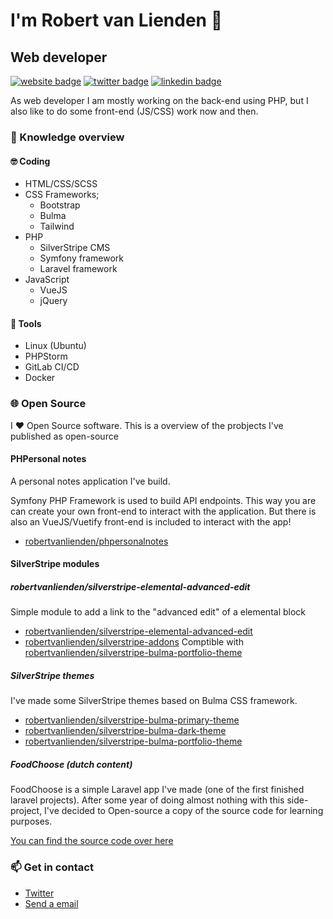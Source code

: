 # I'm Robert van Lienden 👋
## Web developer
[![website badge](https://img.shields.io/badge/Website-https%3A%2F%2Fwww.robertvanlienden.dev%2F-informational)](https://www.robertvanlienden.dev)
[![twitter badge](https://img.shields.io/badge/twitter-@robertvlienden-%231FA1F1?style=flat&logo=twitter&logoColor=white)](https://twitter.com/robertvlienden)
[![linkedin badge](https://img.shields.io/badge/linkedin-robert%20van%20lienden-%231FA1F1?style=flat&logo=linkedin&logoColor=white)](https://www.linkedin.com/in/robertvanlienden/)

As web developer I am mostly working on the back-end using PHP, but I also like to do some front-end (JS/CSS) work now and then.

### 📖 Knowledge overview

#### 🤓 Coding 
* HTML/CSS/SCSS
* CSS Frameworks;
  * Bootstrap
  * Bulma
  * Tailwind
* PHP
  * SilverStripe CMS
  * Symfony framework
  * Laravel framework
* JavaScript
  * VueJS
  * jQuery

#### 🧰 Tools 
* Linux (Ubuntu)
* PHPStorm
* GitLab CI/CD
* Docker

### 🌐 Open Source

I ♥ Open Source software. This is a overview of the probjects I've published as open-source

#### PHPersonal notes
A personal notes application I've build.

Symfony PHP Framework is used to build API endpoints. This way you are can create your own front-end to interact with the application.
But there is also an VueJS/Vuetify front-end is included to interact with the app!

* [robertvanlienden/phpersonalnotes](https://github.com/robertvanlienden/phpersonalnotes)

#### SilverStripe modules

##### robertvanlienden/silverstripe-elemental-advanced-edit
Simple module to add a link to the "advanced edit" of a elemental block

* [robertvanlienden/silverstripe-elemental-advanced-edit](https://github.com/robertvanlienden/silverstripe-elemental-advanced-edit)
* [robertvanlienden/silverstripe-addons](https://github.com/robertvanlienden/silverstripe-addons) Comptible with [robertvanlienden/silverstripe-bulma-portfolio-theme](robertvanlienden/silverstripe-bulma-portfolio-theme)


##### SilverStripe themes
I've made some SilverStripe themes based on Bulma CSS framework.

* [robertvanlienden/silverstripe-bulma-primary-theme](https://github.com/robertvanlienden/silverstripe-bulma-primary-theme)
* [robertvanlienden/silverstripe-bulma-dark-theme](https://github.com/robertvanlienden/silverstripe-bulma-dark-theme)
* [robertvanlienden/silverstripe-bulma-portfolio-theme](robertvanlienden/silverstripe-bulma-portfolio-theme)

##### FoodChoose (dutch content)
FoodChoose is a simple Laravel app I've made (one of the first finished laravel projects). 
After some year of doing almost nothing with this side-project, I've decided to Open-source a copy of the source code for learning purposes.

[You can find the source code over here](https://github.com/robertvanlienden/FoodChoose)

### 📫 Get in contact

* [Twitter](https://www.twitter.com/robertvlienden/)
* [Send a email](https://robertvanlienden.nl/en_US/contact/)


<!--
**robertvanlienden/robertvanlienden** is a ✨ _special_ ✨ repository because its `README.md` (this file) appears on your GitHub profile.

Here are some ideas to get you started:

- 🔭 I’m currently working on ...
- 🌱 I’m currently learning ...
- 👯 I’m looking to collaborate on ...
- 🤔 I’m looking for help with ...
- 💬 Ask me about ...
- 📫 How to reach me: ...
- 😄 Pronouns: ...
- ⚡ Fun fact: ...
-->
